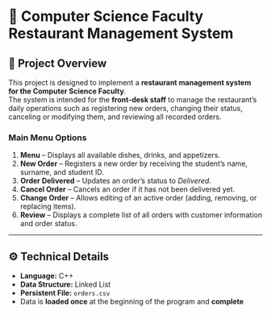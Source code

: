# 📘 Computer Science Faculty Restaurant Management System

## 📖 Project Overview  
This project is designed to implement a **restaurant management system for the Computer Science Faculty**.  
The system is intended for the **front-desk staff** to manage the restaurant’s daily operations such as registering new orders, changing their status, canceling or modifying them, and reviewing all recorded orders.

### Main Menu Options  
1. **Menu** – Displays all available dishes, drinks, and appetizers.  
2. **New Order** – Registers a new order by receiving the student’s name, surname, and student ID.  
3. **Order Delivered** – Updates an order’s status to *Delivered*.  
4. **Cancel Order** – Cancels an order if it has not been delivered yet.  
5. **Change Order** – Allows editing of an active order (adding, removing, or replacing items).  
6. **Review** – Displays a complete list of all orders with customer information and order status.  

---

## ⚙️ Technical Details  
- **Language:** C++  
- **Data Structure:** Linked List  
- **Persistent File:** `orders.csv`  
- Data is **loaded once** at the beginning of the program and **complete**
